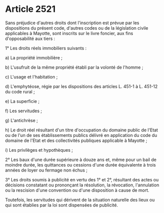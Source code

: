 # Article 2521

Sans préjudice d'autres droits dont l'inscription est prévue par les dispositions du présent code, d'autres codes ou de la législation civile applicables à Mayotte, sont inscrits sur le livre foncier, aux fins d'opposabilité aux tiers :

1° Les droits réels immobiliers suivants :

a) La propriété immobilière ;

b) L'usufruit de la même propriété établi par la volonté de l'homme ;

c) L'usage et l'habitation ;

d) L'emphytéose, régie par les dispositions des articles L. 451-1 à L. 451-12 du code rural ;

e) La superficie ;

f) Les servitudes ;

g) L'antichrèse ;

h) Le droit réel résultant d'un titre d'occupation du domaine public de l'Etat ou de l'un de ses établissements publics délivré en application du code du domaine de l'Etat et des collectivités publiques applicable à Mayotte ;

i) Les privilèges et hypothèques ;

2° Les baux d'une durée supérieure à douze ans et, même pour un bail de moindre durée, les quittances ou cessions d'une durée équivalente à trois années de loyer ou fermage non échus ;

3° Les droits soumis à publicité en vertu des 1° et 2°, résultant des actes ou décisions constatant ou prononçant la résolution, la révocation, l'annulation ou la rescision d'une convention ou d'une disposition à cause de mort.

Toutefois, les servitudes qui dérivent de la situation naturelle des lieux ou qui sont établies par la loi sont dispensées de publicité.
